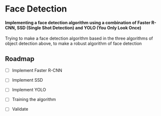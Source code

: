 # Face Detection

#### Implementing a face detection algorithm using a combination of Faster R-CNN, SSD (Single Shot Detection) and YOLO (You Only Look Once)

Trying to make a face detection algorithm based in the three algorithms of object detection above, to make a robust algorithm of face detection

## Roadmap

- [ ] Implement Faster R-CNN
- [ ] Implement SSD
- [ ] Implement YOLO

- [ ] Training the algorithm

- [ ] Validate
